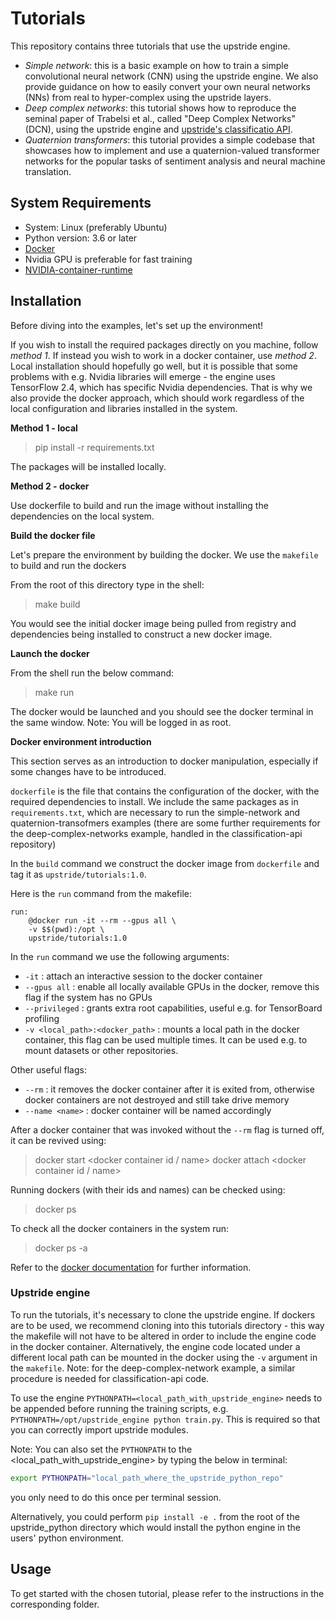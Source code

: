 # Tutorials

This repository contains three tutorials that use the upstride engine.

- *Simple network*: this is a basic example on how to train a simple convolutional neural network (CNN) using the upstride engine. We also provide guidance on how to easily convert your own neural networks (NNs) from real to hyper-complex using the upstride layers.
- *Deep complex networks*: this tutorial shows how to reproduce the seminal paper of Trabelsi et al., called "Deep Complex Networks" (DCN), using the upstride engine and [upstride's classificatio API](https://github.com/UpStride/classification-api).
- *Quaternion transformers*: this tutorial provides a simple codebase that showcases how to implement and use a quaternion-valued transformer networks for the popular tasks of sentiment analysis and neural machine translation.

## System Requirements

- System: Linux (preferably Ubuntu)
- Python version: 3.6 or later
- [Docker](https://docs.docker.com/engine/install/)
- Nvidia GPU is preferable for fast training
- [NVIDIA-container-runtime](https://nvidia.github.io/nvidia-container-runtime/)

## Installation

Before diving into the examples, let's set up the environment!

If you wish to install the required packages directly on you machine, follow *method 1*. If instead you wish to work in a docker container, use *method 2*.
Local installation should hopefully go well, but it is possible that some problems with e.g. Nvidia libraries will emerge - the engine uses TensorFlow 2.4, which has specific Nvidia dependencies. That is why we also provide the docker approach, which should work regardless of the local configuration and libraries installed in the system.

**Method 1 - local**

> pip install -r requirements.txt

The packages will be installed locally.

**Method 2 - docker**

Use dockerfile to build and run the image without installing the dependencies on the local system.

__Build the docker file__

Let's prepare the environment by building the docker. We use the `makefile` to build and run the dockers

From the root of this directory type in the shell:
> make build

You would see the initial docker image being pulled from registry and dependencies being installed to construct a new docker image.

__Launch the docker__

From the shell run the below command:
> make run

The docker would be launched and you should see the docker terminal in the same window. Note: You will be logged in as root.

__Docker environment introduction__

This section serves as an introduction to docker manipulation, especially if some changes have to be introduced.

`dockerfile` is the file that contains the configuration of the docker, with the required dependencies to install. We include the same packages as in `requirements.txt`, which are necessary to run the simple-network and quaternion-transofmers examples (there are some further requirements for the deep-complex-networks example, handled in the classification-api repository)

In the `build` command we construct the docker image from `dockerfile` and tag it as `upstride/tutorials:1.0`.

Here is the `run` command from the makefile:

```make
run:
	@docker run -it --rm --gpus all \
	-v $$(pwd):/opt \
    upstride/tutorials:1.0
```

In the `run` command we use the following arguments:

+ `-it` : attach an interactive session to the docker container
+ `--gpus all` : enable all locally available GPUs in the docker, remove this flag if the system has no GPUs
+ `--privileged` : grants extra root capabilities, useful e.g. for TensorBoard profiling
+ `-v <local_path>:<docker_path>` : mounts a local path in the docker container, this flag can be used multiple times. It can be used e.g. to mount datasets or other repositories.

Other useful flags:
+ `--rm` : it removes the docker container after it is exited from, otherwise docker containers are not destroyed and still take drive memory
+ `--name <name>` : docker container will be named accordingly

After a docker container that was invoked without the `--rm` flag is turned off, it can be revived using:

> docker start <docker container id / name>
> docker attach <docker container id / name>

Running dockers (with their ids and names) can be checked using:

> docker ps

To check all the docker containers in the system run:

> docker ps -a

Refer to the [docker documentation](https://docs.docker.com/engine/reference/commandline/run/#options) for further information.

### Upstride engine

To run the tutorials, it's necessary to clone the upstride engine. If dockers are to be used, we recommend cloning into this tutorials directory - this way the makefile will not have to be altered in order to include the engine code in the docker container. Alternatively, the engine code located under a different local path can be mounted in the docker using the `-v` argument in the `makefile`. Note: for the deep-complex-network example, a similar procedure is needed for classification-api code.

To use the engine `PYTHONPATH=<local_path_with_upstride_engine>` needs to be appended before running the training scripts, e.g. `PYTHONPATH=/opt/upstride_engine python train.py`. This is required so that you can correctly import upstride modules.

Note: You can also set the `PYTHONPATH` to the <local_path_with_upstride_engine> by typing the below in terminal:
```bash
export PYTHONPATH="local_path_where_the_upstride_python_repo"
```
you only need to do this once per terminal session.

Alternatively, you could perform `pip install -e .` from the root of the upstride_python directory which would install the python engine in the users' python environment.

## Usage

To get started with the chosen tutorial, please refer to the instructions in the corresponding folder.
